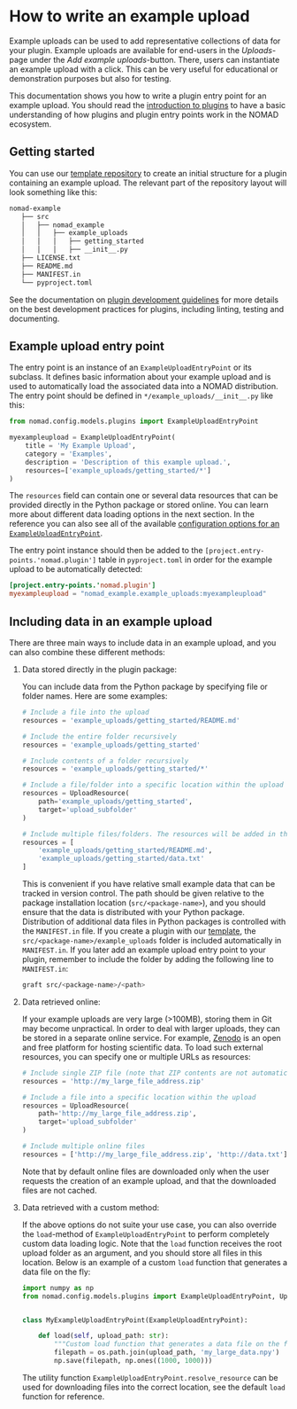 # How to write an example upload

Example uploads can be used to add representative collections of data for your plugin. Example uploads are available for end-users in the *Uploads*-page under the *Add example uploads*-button. There, users can instantiate an example upload with a click. This can be very useful for educational or demonstration purposes but also for testing.

This documentation shows you how to write a plugin entry point for an example upload. You should read the [introduction to plugins](./plugins.md) to have a basic understanding of how plugins and plugin entry points work in the NOMAD ecosystem.

## Getting started

You can use our [template repository](https://github.com/FAIRmat-NFDI/nomad-plugin-template) to create an initial structure for a plugin containing an example upload. The relevant part of the repository layout will look something like this:

```txt
nomad-example
   ├── src
   │   ├── nomad_example
   │   │   ├── example_uploads
   │   │   │   ├── getting_started
   │   │   │   ├── __init__.py
   ├── LICENSE.txt
   ├── README.md
   ├── MANIFEST.in
   └── pyproject.toml
```

See the documentation on [plugin development guidelines](./plugins.md#plugin-development-guidelines) for more details on the best development practices for plugins, including linting, testing and documenting.

## Example upload entry point

The entry point is an instance of an `ExampleUploadEntryPoint` or its subclass. It defines basic information about your example upload and is used to automatically load the associated data into a NOMAD distribution. The entry point should be defined in `*/example_uploads/__init__.py` like this:

```python
from nomad.config.models.plugins import ExampleUploadEntryPoint

myexampleupload = ExampleUploadEntryPoint(
    title = 'My Example Upload',
    category = 'Examples',
    description = 'Description of this example upload.',
    resources=['example_uploads/getting_started/*']
)
```

The `resources` field can contain one or several data resources that can be provided directly in the Python package or stored online. You can learn more about different data loading options in the next section. In the reference you can also see all of the available [configuration options for an `ExampleUploadEntryPoint`](../../reference/plugins.md#exampleuploadentrypoint).

The entry point instance should then be added to the `[project.entry-points.'nomad.plugin']` table in `pyproject.toml` in order for the example upload to be automatically detected:

```toml
[project.entry-points.'nomad.plugin']
myexampleupload = "nomad_example.example_uploads:myexampleupload"
```

## Including data in an example upload

There are three main ways to include data in an example upload, and you can also combine these different methods:

1. Data stored directly in the plugin package:

    You can include data from the Python package by specifying file or folder names. Here are some examples:

    ```python
    # Include a file into the upload
    resources = 'example_uploads/getting_started/README.md'

    # Include the entire folder recursively
    resources = 'example_uploads/getting_started'

    # Include contents of a folder recursively
    resources = 'example_uploads/getting_started/*'

    # Include a file/folder into a specific location within the upload
    resources = UploadResource(
        path='example_uploads/getting_started',
        target='upload_subfolder'
    )

    # Include multiple files/folders. The resources will be added in the given order.
    resources = [
        'example_uploads/getting_started/README.md',
        'example_uploads/getting_started/data.txt'
    ]
    ```

    This is convenient if you have relative small example data that can be tracked in version control. The path should be given relative to the package installation location (`src/<package-name>`), and you should ensure that the data is distributed with your Python package. Distribution of additional data files in Python packages is controlled with the `MANIFEST.in` file. If you create a plugin with our [template](https://github.com/FAIRmat-NFDI/nomad-plugin-template), the `src/<package-name>/example_uploads` folder is included automatically in `MANIFEST.in`. If you later add an example upload entry point to your plugin, remember to include the folder by adding the following line to `MANIFEST.in`:

    ```sh
    graft src/<package-name>/<path>
    ```

2. Data retrieved online:

    If your example uploads are very large (>100MB), storing them in Git may become unpractical. In order to deal with larger uploads, they can be stored in a separate online service. For example, [Zenodo](https://zenodo.org/) is an open and free platform for hosting scientific data. To load such external resources, you can specify one or multiple URLs as resources:

    ```python
    # Include single ZIP file (note that ZIP contents are not automatically extracted)
    resources = 'http://my_large_file_address.zip'

    # Include a file into a specific location within the upload
    resources = UploadResource(
        path='http://my_large_file_address.zip',
        target='upload_subfolder'
    )

    # Include multiple online files
    resources = ['http://my_large_file_address.zip', 'http://data.txt']
    ```

    Note that by default online files are downloaded only when the user requests the creation of an example upload, and that the downloaded files are not cached.

3. Data retrieved with a custom method:

    If the above options do not suite your use case, you can also override the `load`-method of `ExampleUploadEntryPoint` to perform completely custom data loading logic. Note that the `load` function receives the root upload folder as an argument, and you should store all files in this location. Below is an example of a custom `load` function that generates a data file on the fly:

    ```python
    import numpy as np
    from nomad.config.models.plugins import ExampleUploadEntryPoint, UploadPath


    class MyExampleUploadEntryPoint(ExampleUploadEntryPoint):

        def load(self, upload_path: str):
            """Custom load function that generates a data file on the fly."""
            filepath = os.path.join(upload_path, 'my_large_data.npy')
            np.save(filepath, np.ones((1000, 1000)))
    ```

    The utility function `ExampleUploadEntryPoint.resolve_resource` can be used for downloading files into the correct location, see the default `load` function for reference.
